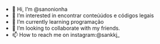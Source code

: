 - 👋 Hi, I’m @sanonionha
- 👀 I’m interested in encontrar conteúúdos  e  códigos  legais
- 🌱 I’m currently learning  programação
- 💞️ I’m looking to collaborate with my friends.
- 📫 How to reach me  on instagram:@sankkj_

<!---
sanonionha/sanonionha is a ✨ special ✨ repository because its `README.md` (this file) appears on your GitHub profile.
You can click the Preview link to take a look at your changes.
--->
